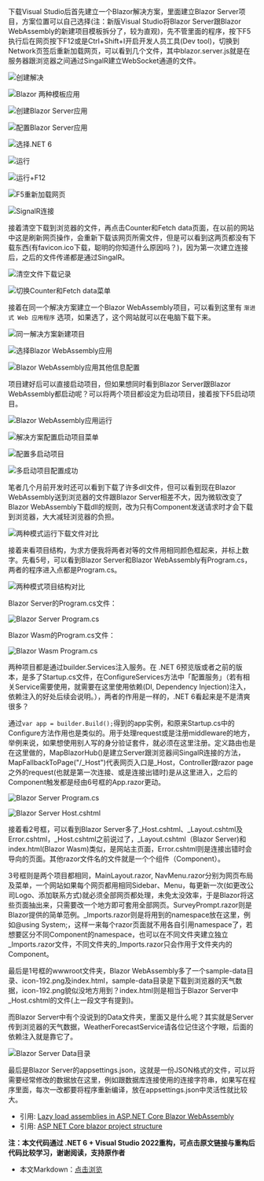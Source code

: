 下载Visual Studio后首先建立一个Blazor解决方案，里面建立Blazor Server项目，方案位置可以自己选择(注：新版Visual Studio将Blazor Server跟Blazor WebAssembly的新建项目模板拆分了，较为直观)，先不管里面的程序，按下F5执行后在网页按下F12或是Ctrl+Shift+I开启开发人员工具(Dev tool)，切换到Network页签后重新加载网页，可以看到几个文件，其中blazor.server.js就是在服务器跟浏览器之间通过SingalR建立WebSocket通道的文件。

![创建解决](https://img1.dotnet9.com/2021/12/0701.png)

![Blazor 两种模板应用](https://img1.dotnet9.com/2021/12/0703.png)

![创建Blazor Server应用](https://img1.dotnet9.com/2021/12/0702.png)

![配置Blazor Server应用](https://img1.dotnet9.com/2021/12/0704.png)

![选择.NET 6](https://img1.dotnet9.com/2021/12/0705.png)

![运行](https://img1.dotnet9.com/2021/12/0706.png)

![运行+F12](https://img1.dotnet9.com/2021/12/0707.png)

![F5重新加载网页](https://img1.dotnet9.com/2021/12/0708.png)

![SignalR连接](https://img1.dotnet9.com/2021/12/0709.png)

接着清空下载到浏览器的文件，再点击Counter和Fetch data页面，在以前的网站中这是刷新网页操作，会重新下载该网页所需文件，但是可以看到这两页都没有下载东西(有favicon.ico下载，聪明的你知道什么原因吗？)，因为第一次建立连接后，之后的文件传递都是通过SingalR。

![清空文件下载记录](https://img1.dotnet9.com/2021/12/0710.png)

![切换Counter和Fetch data菜单](https://img1.dotnet9.com/2021/12/0711.gif)

接着在同一个解决方案建立一个Blazor WebAssembly项目，可以看到这里有 `渐进式 Web 应用程序` 选项，如果选了，这个网站就可以在电脑下载下来。

![同一解决方案新建项目](https://img1.dotnet9.com/2021/12/0712.png)

![选择Blazor WebAssembly应用](https://img1.dotnet9.com/2021/12/0713.png)

![Blazor WebAssembly应用其他信息配置](https://img1.dotnet9.com/2021/12/0714.png)

项目建好后可以直接启动项目，但如果想同时看到Blazor Server跟Blazor WebAssembly都启动呢？可以将两个项目都设定为启动项目，接着按下F5启动项目。

![Blazor WebAssembly应用运行](https://img1.dotnet9.com/2021/12/0715.png)

![解决方案配置启动项目菜单](https://img1.dotnet9.com/2021/12/0716.png)

![配置多启动项目](https://img1.dotnet9.com/2021/12/0717.png)

![多启动项目配置成功](https://img1.dotnet9.com/2021/12/0718.png)

笔者几个月前开发时还可以看到下载了许多dll文件，但可以看到现在Blazor WebAssembly送到浏览器的文件跟Blazor Server相差不大，因为微软改变了Blazor WebAssembly下载dll的规则，改为只有Component发送请求时才会下载到浏览器，大大减轻浏览器的负担。

![两种模式运行下载文件对比](https://img1.dotnet9.com/2021/12/0719.png)

接着来看项目结构，为求方便我将两者对等的文件用相同颜色框起来，并标上数字。先看5号，可以看到Blazor Server和Blazor WebAssembly有Program.cs，两者的程序进入点都是Program.cs。

![两种模式项目结构对比](https://img1.dotnet9.com/2021/12/0720.png)

Blazor Server的Program.cs文件：

![Blazor Server Program.cs](https://img1.dotnet9.com/2021/12/0721.png)

Blazor Wasm的Program.cs文件：

![Blazor Wasm Program.cs](https://img1.dotnet9.com/2021/12/0722.png)

两种项目都是通过builder.Services注入服务。在 .NET 6预览版或者之前的版本，是多了Startup.cs文件，在ConfigureServices方法中「配置服务」（若有相关Service需要使用，就需要在这里使用依赖(DI, Dependency Injection)注入，依赖注入的好处后续会说明。），两者的作用是一样的，.NET 6看起来是不是清爽很多？

通过`var app = builder.Build();`得到的app实例，和原来Startup.cs中的Configure方法作用也是类似的。用于处理request或是注册middleware的地方，举例来说，如果想使用别人写的身分验证套件，就必须在这里注册。定义路由也是在这里做的，MapBlazorHub()是建立Server跟浏览器间SingalR连接的方法，MapFallbackToPage("/_Host")代表网页入口是_Host，Controller跟razor page之外的request(也就是第一次连接、或是连接出错时)是从这里进入，之后的Component触发都是经由6号框的App.razor更动。

![Blazor Server Program.cs](https://img1.dotnet9.com/2021/12/0723.png)

![Blazor Server _Host.cshtml_](https://img1.dotnet9.com/2021/12/0724.png)

接着看2号框，可以看到Blazor Server多了_Host.cshtml、_Layout.cshtml及Error.cshtml，_Host.cshtml之前说过了，_Layout.cshtml（Blazor Server)和index.html(Blazor Wasm)类似，是网站主页面，Error.cshtml则是连接出错时会导向的页面。其他razor文件名的文件就是一个个组件（Component）。

3号框则是两个项目都相同，MainLayout.razor, NavMenu.razor分别为网页布局及菜单，一个网站如果每个网页都用相同Sidebar、Menu，每更新一次(如更改公司Logo、添加联系方式)就必须全部网页都处理，未免太没效率，于是Blazor将这些页面抽出来，只需要改一个地方即可套用全部网页。SurveyPrompt.razor则是Blazor提供的简单范例。_Imports.razor则是将用到的namespace放在这里，例如@using System;，这样一来每个razor页面就不用各自引用namespace了，若想要区分不同Component的namespace，也可以在不同文件夹建立独立_Imports.razor文件，不同文件夹的_Imports.razor只会作用于文件夹内的Component。

最后是1号框的wwwroot文件夹，Blazor WebAssembly多了一个sample-data目录、icon-192.png及index.html，sample-data目录是下载到浏览器的天气数据，icon-192.png貌似没地方用到？index.html则是相当于Blazor Server中_Host.cshtml的文件(上一段文字有提到)。

而Blazor Server中有个没说到的Data文件夹，里面又是什么呢？其实就是Server传到浏览器的天气数据，WeatherForecastService请各位记住这个字眼，后面的依赖注入就是靠它了。

![Blazor Server Data目录](https://img1.dotnet9.com/2021/12/0725.png)

最后是Blazor Server的appsettings.json，这就是一份JSON格式的文件，可以将需要经常修改的数据放在这里，例如跟数据库连接使用的连接字符串，如果写在程序里面，每次一改都要将程序重新编译，放在appsettings.json中灵活性就比较大。

- 引用: [Lazy load assemblies in ASP.NET Core Blazor WebAssembly](https://docs.microsoft.com/en-us/aspnet/core/blazor/webassembly-lazy-load-assemblies?view=aspnetcore-5.0)
- 引用: [ASP NET Core blazor project structure](https://www.youtube.com/watch?v=1MkPWOiwLIM)

**注：本文代码通过 .NET 6 + Visual Studio 2022重构，可点击原文链接与重构后代码比较学习，谢谢阅读，支持原作者**

- 本文Markdown：[点击浏览](https://github.com/dotnet9/Assets.Dotnet9/blob/main/2021/12/2021-12-10_01.md)